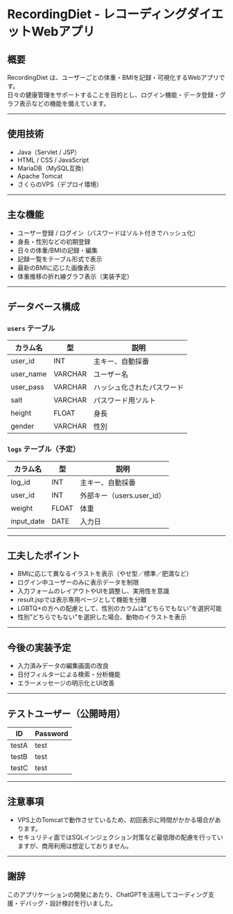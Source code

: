 # RecordingDiet - レコーディングダイエットWebアプリ

## 概要

RecordingDiet は、ユーザーごとの体重・BMIを記録・可視化するWebアプリです。  
日々の健康管理をサポートすることを目的とし、ログイン機能・データ登録・グラフ表示などの機能を備えています。

---

## 使用技術

- Java（Servlet / JSP）
- HTML / CSS / JavaScript
- MariaDB（MySQL互換）
- Apache Tomcat
- さくらのVPS（デプロイ環境）

---

## 主な機能

- ユーザー登録 / ログイン（パスワードはソルト付きでハッシュ化）
- 身長・性別などの初期登録
- 日々の体重/BMIの記録・編集
- 記録一覧をテーブル形式で表示
- 最新のBMIに応じた画像表示
- 体重推移の折れ線グラフ表示（実装予定）

---

## データベース構成

### `users` テーブル

| カラム名    | 型       | 説明                       |
|-------------|----------|----------------------------|
| user_id     | INT      | 主キー、自動採番           |
| user_name   | VARCHAR  | ユーザー名                 |
| user_pass   | VARCHAR  | ハッシュ化されたパスワード |
| salt        | VARCHAR  | パスワード用ソルト         |
| height      | FLOAT    | 身長                       |
| gender      | VARCHAR  | 性別                       |

### `logs` テーブル（予定）

| カラム名    | 型       | 説明                               |
|-------------|----------|------------------------------------|
| log_id      | INT      | 主キー、自動採番                   |
| user_id     | INT      | 外部キー（users.user_id）         |
| weight      | FLOAT    | 体重                               |
| input_date  | DATE     | 入力日                             |

---

## 工夫したポイント

- BMIに応じて異なるイラストを表示（やせ型／標準／肥満など）
- ログイン中ユーザーのみに表示データを制限
- 入力フォームのレイアウトやUIを調整し、実用性を意識
- result.jspでは表示専用ページとして機能を分離
- LGBTQ+の方への配慮として、性別のカラムは”どちらでもない”を選択可能
- 性別”どちらでもない”を選択した場合、動物のイラストを表示

---

## 今後の実装予定


- 入力済みデータの編集画面の改良
- 日付フィルターによる検索・分析機能
- エラーメッセージの明示化とUI改善

---

## テストユーザー（公開時用）

| ID     | Password |
|--------|----------|
| testA  | test     |
| testB  | test     |
| testC  | test     |

---

## 注意事項

- VPS上のTomcatで動作させているため、初回表示に時間がかかる場合があります。
- セキュリティ面ではSQLインジェクション対策など最低限の配慮を行っていますが、商用利用は想定しておりません。

---

## 謝辞

このアプリケーションの開発にあたり、ChatGPTを活用してコーディング支援・デバッグ・設計検討を行いました。

